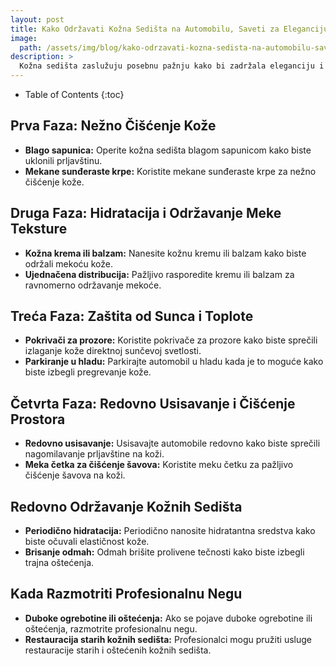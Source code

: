 ```yaml
---
layout: post
title: Kako Održavati Kožna Sedišta na Automobilu, Saveti za Eleganciju i Trajnost
image: 
  path: /assets/img/blog/kako-odrzavati-kozna-sedista-na-automobilu-saveti-za-eleganciju-i-trajnost_poliranje-auta-ba.png
description: >
  Kožna sedišta zaslužuju posebnu pažnju kako bi zadržala eleganciju i trajnost. Na PoliranjeAutа.ba pronađite korisne savete za održavanje kožnih sedišta i produžavanje njihovog životnog veka.
---
```



- Table of Contents
{:toc}


## Prva Faza: Nežno Čišćenje Kože

- **Blago sapunica:** Operite kožna sedišta blagom sapunicom kako biste uklonili prljavštinu.
- **Mekane sunđeraste krpe:** Koristite mekane sunđeraste krpe za nežno čišćenje kože.

## Druga Faza: Hidratacija i Održavanje Meke Teksture

- **Kožna krema ili balzam:** Nanesite kožnu kremu ili balzam kako biste održali mekoću kože.
- **Ujednačena distribucija:** Pažljivo rasporedite kremu ili balzam za ravnomerno održavanje mekoće.

## Treća Faza: Zaštita od Sunca i Toplote

- **Pokrivači za prozore:** Koristite pokrivače za prozore kako biste sprečili izlaganje kože direktnoj sunčevoj svetlosti.
- **Parkiranje u hladu:** Parkirajte automobil u hladu kada je to moguće kako biste izbegli pregrevanje kože.

## Četvrta Faza: Redovno Usisavanje i Čišćenje Prostora

- **Redovno usisavanje:** Usisavajte automobile redovno kako biste sprečili nagomilavanje prljavštine na koži.
- **Meka četka za čišćenje šavova:** Koristite meku četku za pažljivo čišćenje šavova na koži.

## Redovno Održavanje Kožnih Sedišta

- **Periodično hidratacija:** Periodično nanosite hidratantna sredstva kako biste očuvali elastičnost kože.
- **Brisanje odmah:** Odmah brišite prolivene tečnosti kako biste izbegli trajna oštećenja.

## Kada Razmotriti Profesionalnu Negu

- **Duboke ogrebotine ili oštećenja:** Ako se pojave duboke ogrebotine ili oštećenja, razmotrite profesionalnu negu.
- **Restauracija starih kožnih sedišta:** Profesionalci mogu pružiti usluge restauracije starih i oštećenih kožnih sedišta.